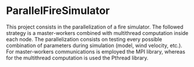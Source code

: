 # ParallelFireSimulator
This project consists in the parallelization of a fire simulator. The followed strategy is a master-workers combined with multithread computation inside each node. The parallelization consists on testing every possible combination of parameters during simulation (model, wind velocity, etc.).
For master-workers communications is employed the MPI library, whereas for the multithread computation is used the Pthread library.
